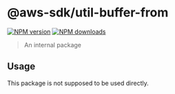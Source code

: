# @aws-sdk/util-buffer-from

[![NPM version](https://img.shields.io/npm/v/@aws-sdk/util-buffer-from/beta.svg)](https://www.npmjs.com/package/@aws-sdk/util-buffer-from)
[![NPM downloads](https://img.shields.io/npm/dm/@aws-sdk/util-buffer-from.svg)](https://www.npmjs.com/package/@aws-sdk/util-buffer-from)

> An internal package

## Usage

This package is not supposed to be used directly.
